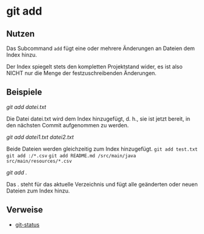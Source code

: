 # git add

## Nutzen

Das Subcommand `add` fügt eine oder mehrere Änderungen an Dateien dem Index hinzu.

Der Index spiegelt stets den kompletten Projektstand wider, es ist also
NICHT nur die Menge der festzuschreibenden Änderungen.

## Beispiele
_git add datei.txt_

Die Datei datei.txt wird dem Index hinzugefügt, d. h., sie ist jetzt bereit, in den nächsten Commit aufgenommen zu werden.

_git add datei1.txt datei2.txt_

Beide Dateien werden gleichzeitig zum Index hinzugefügt.
`git add test.txt`
`git add :/*.csv`
`git add README.md /src/main/java src/main/resources/*.csv`

_git add ._

Das . steht für das aktuelle Verzeichnis und fügt alle geänderten oder neuen Dateien zum Index hinzu.
## Verweise

* [git-status](git-status.md)
